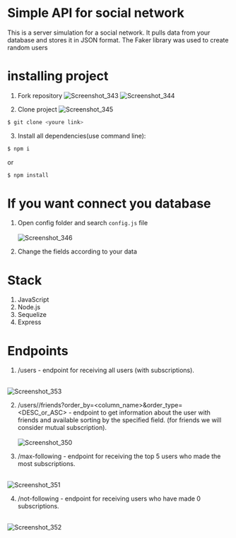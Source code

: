 # Simple API for social network
This is a server simulation for a social network. It pulls data from your database and stores it in JSON format. The Faker library was used to create random users
# installing project
1. Fork repository
![Screenshot_343](https://user-images.githubusercontent.com/104434132/204560917-22c5e742-4e51-4bdc-8926-45dda48aa1bf.png)
![Screenshot_344](https://user-images.githubusercontent.com/104434132/204560966-7c698d0e-1c56-423c-b49c-4f50b95a70b6.png)

2. Clone project
![Screenshot_345](https://user-images.githubusercontent.com/104434132/204563940-4bc19b5d-0b95-4a2c-9292-4e1c59059a0f.png)  



  ```sh
  $ git clone <youre link>
  ```
3. Install all dependencies(use command line):
```sh 
$ npm i
``` 
or
```sh
$ npm install
```

# If you want connect you database
1. Open config folder and search ```config.js``` file <br> <br>
![Screenshot_346](https://user-images.githubusercontent.com/104434132/204564989-2fc0be77-f86d-4b71-a730-a886c6094f98.png)

2. Change the fields according to your data

# Stack
1. JavaScript
2. Node.js
3. Sequelize
4. Express

# Endpoints

1. /users - endpoint for receiving all users (with subscriptions).
<br> <br>

![Screenshot_353](https://user-images.githubusercontent.com/104434132/204756870-722291dd-ecd7-4b02-a856-91be355ebe66.png)


2. /users/<id>/friends?order_by=<column_name>&order_type=<DESC_or_ASC> - endpoint to get information about the user with friends and available sorting by the specified field. (for friends we will consider mutual subscription).
<br> <br>
![Screenshot_350](https://user-images.githubusercontent.com/104434132/204740337-bca9f83b-a624-4ec0-b93b-de2668e2148f.png)

3. /max-following - endpoint for receiving the top 5 users who made the most subscriptions.
<br> <br>

![Screenshot_351](https://user-images.githubusercontent.com/104434132/204741969-3a99709c-73f7-4ca6-aee3-1adf9e008479.png)

4. /not-following - endpoint for receiving users who have made 0 subscriptions.
<br><br>

![Screenshot_352](https://user-images.githubusercontent.com/104434132/204742196-f12cb133-4055-4ca6-9241-6aabc2db008f.png)


